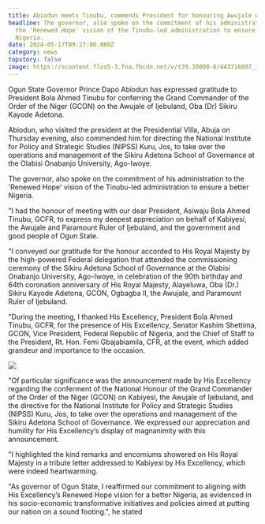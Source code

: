 ```yaml
---
title: Abiodun meets Tinubu, commends President for honouring Awujale with GCON
headline: The governor, also spoke on the commitment of his administration to
  the 'Renewed Hope' vision of the Tinubu-led administration to ensure a better
  Nigeria.
date: 2024-05-17T09:27:00.000Z
category: news
topstory: false
image: https://scontent.flos5-3.fna.fbcdn.net/v/t39.30808-6/443718807_18247160674300659_2847521094929993546_n.jpg?stp=dst-jpg_p960x960&_nc_cat=111&ccb=1-7&_nc_sid=5f2048&_nc_eui2=AeEWGNoB16WkM_MfZIpGUnJefDi9JRnJ4lV8OL0lGcniVcPdiPWzT-ji9DY3B3ketwJ24NaQYcTGLmye8Cq7llYd&_nc_ohc=ZhuuojuzIM4Q7kNvgFGDBuQ&_nc_zt=23&_nc_ht=scontent.flos5-3.fna&oh=00_AYAYe_vjf6hFmLlpjVcUA8ceLj0G-McxO9xDgbxEI8e2KA&oe=664CF316
---
```

Ogun State Governor Prince Dapo Abiodun has expressed gratitude to President Bola Ahmed Tinubu for conferring  the Grand Commander of the Order of the Niger (GCON) on the Awujale of Ijebuland,  Oba (Dr) Sikiru Kayode Adetona.



Abiodun, who visited the president at the Presidential Villa, Abuja on Thursday evening, also commended him for directing the National Institute for Policy and Strategic Studies (NIPSS) Kuru, Jos, to take over the operations and management of the Sikiru Adetona School of Governance at the Olabisi Onabanjo University, Ago-Iwoye.



The governor, also spoke on the commitment of his administration to the 'Renewed Hope' vision of the Tinubu-led administration to ensure a better Nigeria.



"I had the honour of meeting with our dear President, Asiwaju Bola Ahmed Tinubu, GCFR, to express my deepest appreciation on behalf of Kabiyesi, the Awujale and Paramount Ruler of Ijebuland, and the government and good people of Ogun State.

 

"I conveyed our gratitude for the honour accorded to His Royal Majesty by the high-powered Federal delegation that attended the commissioning ceremony of the Sikiru Adetona School of Governance at the Olabisi Onabanjo University, Ago-Iwoye, in celebration of the 90th birthday and 64th coronation anniversary of His Royal Majesty, Alayeluwa, Oba (Dr.) Sikiru Kayode Adetona, GCON, Ogbagba II, the Awujale, and Paramount Ruler of Ijebuland.

 

"During the meeting, I thanked His Excellency, President Bola Ahmed Tinubu, GCFR, for the presence of His Excellency, Senator Kashim Shettima, GCON, Vice President, Federal Republic of Nigeria, and the Chief of Staff to the President, Rt. Hon. Femi Gbajabiamila, CFR, at the event, which added grandeur and importance to the occasion.

![](https://scontent.flos5-3.fna.fbcdn.net/v/t39.30808-6/443820156_18247160701300659_3198089199438630734_n.jpg?_nc_cat=109&ccb=1-7&_nc_sid=5f2048&_nc_eui2=AeG9ltKLObbpT2ajbDeXuzyZH0z1Hv-B2cwfTPUe_4HZzAp25P37FYGHqgzhs0BjUiWF1n_GcHzVcOsHfbXnm2nN&_nc_ohc=rqa5dTA06LUQ7kNvgF9JCFV&_nc_zt=23&_nc_ht=scontent.flos5-3.fna&oh=00_AYAaIWWYMUkaOq0vlgkqo0cX-vSTu6gcPSE6CXeGDD6a6Q&oe=664CD61D)

 

"Of particular significance was the announcement made by His Excellency regarding the conferment of the National Honour of the Grand Commander of the Order of the Niger (GCON) on Kabiyesi, the Awujale of Ijebuland, and the directive for the National Institute for Policy and Strategic Studies (NIPSS) Kuru, Jos, to take over the operations and management of the Sikiru Adetona School of Governance. We expressed our appreciation and humility for His Excellency’s display of magnanimity with this announcement.

 

"I highlighted the kind remarks and encomiums showered on His Royal Majesty in a tribute letter addressed to Kabiyesi by His Excellency, which were indeed heartwarming.

 

"As governor of Ogun State, I reaffirmed our commitment to aligning with His Excellency’s Renewed Hope vision for a better Nigeria, as evidenced in his socio-economic transformative initiatives and policies aimed at putting our nation on a sound footing.", he stated
